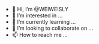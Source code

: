 - 👋 Hi, I’m @WEIWEISLY
- 👀 I’m interested in ...
- 🌱 I’m currently learning ...
- 💞️ I’m looking to collaborate on ...
- 📫 How to reach me ...

<!---
WEIWEISLY/WEIWEISLY is a ✨ special ✨ repository because its `README.md` (this file) appears on your GitHub profile.
You can click the Preview link to take a look at your changes.
--->
